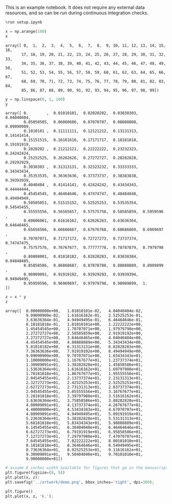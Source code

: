 
This is an example notebook. It does not require any external data resources, and so can be run during continuous integration checks.


```python
%run setup.ipynb
```


<style type="text/css">
.container {
    width: 100%;
}
div#notebook {
    padding-top: 1em;
}
#header-container {
    display: none;
}
#header-bar {
    display: none;
}
#maintoolbar {
    display: none;
}
#menubar-container {
    position: fixed;
    margin-top: 0;
}
#site {
    height: auto !important;
}
</style>



```python
x = np.arange(100)
x
```




    array([ 0,  1,  2,  3,  4,  5,  6,  7,  8,  9, 10, 11, 12, 13, 14, 15, 16,
           17, 18, 19, 20, 21, 22, 23, 24, 25, 26, 27, 28, 29, 30, 31, 32, 33,
           34, 35, 36, 37, 38, 39, 40, 41, 42, 43, 44, 45, 46, 47, 48, 49, 50,
           51, 52, 53, 54, 55, 56, 57, 58, 59, 60, 61, 62, 63, 64, 65, 66, 67,
           68, 69, 70, 71, 72, 73, 74, 75, 76, 77, 78, 79, 80, 81, 82, 83, 84,
           85, 86, 87, 88, 89, 90, 91, 92, 93, 94, 95, 96, 97, 98, 99])




```python
y = np.linspace(0, 1, 100)
y
```




    array([ 0.        ,  0.01010101,  0.02020202,  0.03030303,  0.04040404,
            0.05050505,  0.06060606,  0.07070707,  0.08080808,  0.09090909,
            0.1010101 ,  0.11111111,  0.12121212,  0.13131313,  0.14141414,
            0.15151515,  0.16161616,  0.17171717,  0.18181818,  0.19191919,
            0.2020202 ,  0.21212121,  0.22222222,  0.23232323,  0.24242424,
            0.25252525,  0.26262626,  0.27272727,  0.28282828,  0.29292929,
            0.3030303 ,  0.31313131,  0.32323232,  0.33333333,  0.34343434,
            0.35353535,  0.36363636,  0.37373737,  0.38383838,  0.39393939,
            0.4040404 ,  0.41414141,  0.42424242,  0.43434343,  0.44444444,
            0.45454545,  0.46464646,  0.47474747,  0.48484848,  0.49494949,
            0.50505051,  0.51515152,  0.52525253,  0.53535354,  0.54545455,
            0.55555556,  0.56565657,  0.57575758,  0.58585859,  0.5959596 ,
            0.60606061,  0.61616162,  0.62626263,  0.63636364,  0.64646465,
            0.65656566,  0.66666667,  0.67676768,  0.68686869,  0.6969697 ,
            0.70707071,  0.71717172,  0.72727273,  0.73737374,  0.74747475,
            0.75757576,  0.76767677,  0.77777778,  0.78787879,  0.7979798 ,
            0.80808081,  0.81818182,  0.82828283,  0.83838384,  0.84848485,
            0.85858586,  0.86868687,  0.87878788,  0.88888889,  0.8989899 ,
            0.90909091,  0.91919192,  0.92929293,  0.93939394,  0.94949495,
            0.95959596,  0.96969697,  0.97979798,  0.98989899,  1.        ])




```python
z = x * y
z
```




    array([  0.00000000e+00,   1.01010101e-02,   4.04040404e-02,
             9.09090909e-02,   1.61616162e-01,   2.52525253e-01,
             3.63636364e-01,   4.94949495e-01,   6.46464646e-01,
             8.18181818e-01,   1.01010101e+00,   1.22222222e+00,
             1.45454545e+00,   1.70707071e+00,   1.97979798e+00,
             2.27272727e+00,   2.58585859e+00,   2.91919192e+00,
             3.27272727e+00,   3.64646465e+00,   4.04040404e+00,
             4.45454545e+00,   4.88888889e+00,   5.34343434e+00,
             5.81818182e+00,   6.31313131e+00,   6.82828283e+00,
             7.36363636e+00,   7.91919192e+00,   8.49494949e+00,
             9.09090909e+00,   9.70707071e+00,   1.03434343e+01,
             1.10000000e+01,   1.16767677e+01,   1.23737374e+01,
             1.30909091e+01,   1.38282828e+01,   1.45858586e+01,
             1.53636364e+01,   1.61616162e+01,   1.69797980e+01,
             1.78181818e+01,   1.86767677e+01,   1.95555556e+01,
             2.04545455e+01,   2.13737374e+01,   2.23131313e+01,
             2.32727273e+01,   2.42525253e+01,   2.52525253e+01,
             2.62727273e+01,   2.73131313e+01,   2.83737374e+01,
             2.94545455e+01,   3.05555556e+01,   3.16767677e+01,
             3.28181818e+01,   3.39797980e+01,   3.51616162e+01,
             3.63636364e+01,   3.75858586e+01,   3.88282828e+01,
             4.00909091e+01,   4.13737374e+01,   4.26767677e+01,
             4.40000000e+01,   4.53434343e+01,   4.67070707e+01,
             4.80909091e+01,   4.94949495e+01,   5.09191919e+01,
             5.23636364e+01,   5.38282828e+01,   5.53131313e+01,
             5.68181818e+01,   5.83434343e+01,   5.98888889e+01,
             6.14545455e+01,   6.30404040e+01,   6.46464646e+01,
             6.62727273e+01,   6.79191919e+01,   6.95858586e+01,
             7.12727273e+01,   7.29797980e+01,   7.47070707e+01,
             7.64545455e+01,   7.82222222e+01,   8.00101010e+01,
             8.18181818e+01,   8.36464646e+01,   8.54949495e+01,
             8.73636364e+01,   8.92525253e+01,   9.11616162e+01,
             9.30909091e+01,   9.50404040e+01,   9.70101010e+01,
             9.90000000e+01])




```python
# assume 8 inches width available for figures that go in the manuscript
plt.figure(figsize=(8, 5))
plt.plot(x, z);
plt.savefig('../artwork/demo.png', bbox_inches='tight', dpi=300);
```


```python
plt.figure()
plt.plot(x, z, 'k.');
```


```python

```
